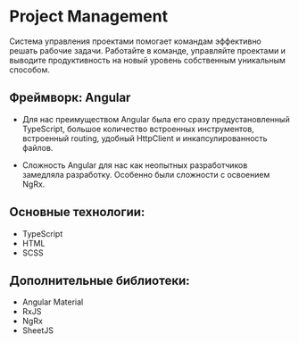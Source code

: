 # Project Management

Система управления проектами помогает командам эффективно решать рабочие задачи.
Работайте в команде, управляйте проектами и выводите продуктивность на новый уровень собственным уникальным способом.

## Фреймворк: Angular

- Для нас преимуществом Angular была его сразу предустановленный TypeScript, большое количество встроенных инструментов, встроенный routing, удобный HttpClient  и инкапсулированность файлов.

- Сложность Angular для нас как неопытных разработчиков замедляла разработку. Особенно были сложности с освоением NgRx.

## Основные технологии: 
- TypeScript
- HTML
- SCSS

## Дополнительные библиотеки:
- Angular Material
- RxJS
- NgRx
- SheetJS
